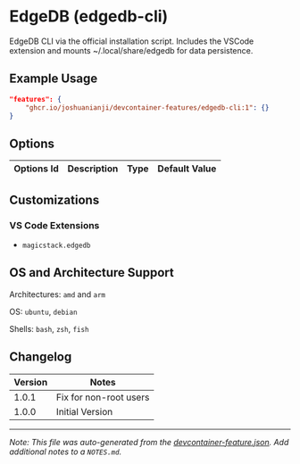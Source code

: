 
# EdgeDB (edgedb-cli)

EdgeDB CLI via the official installation script. Includes the VSCode extension and mounts ~/.local/share/edgedb for data persistence.

## Example Usage

```json
"features": {
    "ghcr.io/joshuanianji/devcontainer-features/edgedb-cli:1": {}
}
```

## Options

| Options Id | Description | Type | Default Value |
|-----|-----|-----|-----|


## Customizations

### VS Code Extensions

- `magicstack.edgedb`

## OS and Architecture Support

Architectures: `amd` and `arm`

OS: `ubuntu`, `debian`

Shells: `bash`, `zsh`, `fish`

## Changelog

| Version | Notes                  |
| ------- | ---------------------- |
| 1.0.1   | Fix for non-root users |
| 1.0.0   | Initial Version        |


---

_Note: This file was auto-generated from the [devcontainer-feature.json](https://github.com/joshuanianji/devcontainer-features/blob/main/src/edgedb-cli/devcontainer-feature.json).  Add additional notes to a `NOTES.md`._
